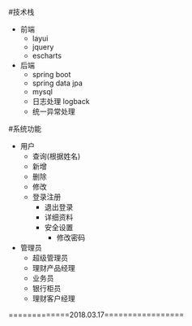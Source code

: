 #技术栈
- 前端
    - layui
    - jquery
    - escharts
- 后端
    - spring boot
    - spring data jpa
    - mysql
    - 日志处理 logback
    - 统一异常处理
    
#系统功能
- 用户
    - 查询(根据姓名)
    - 新增
    - 删除
    - 修改
    - 登录注册
        - 退出登录
        - 详细资料
        - 安全设置
            - 修改密码
- 管理员
    - 超级管理员
    - 理财产品经理
    - 业务员
    - 银行柜员
    - 理财客户经理
    
=============2018.03.17=================
